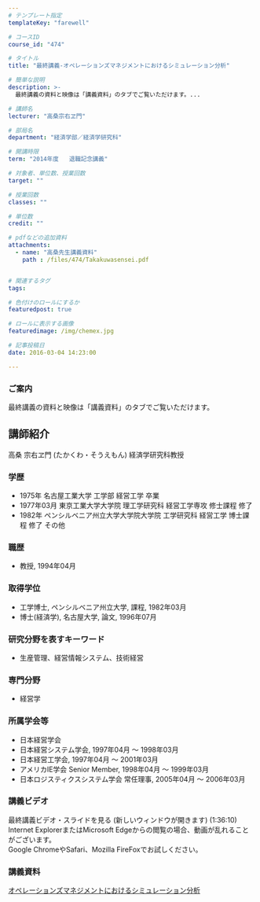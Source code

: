 ```yaml
---
# テンプレート指定
templateKey: "farewell"

# コースID
course_id: "474"

# タイトル
title: "最終講義-オペレーションズマネジメントにおけるシミュレーション分析"

# 簡単な説明
description: >-
  最終講義の資料と映像は「講義資料」のタブでご覧いただけます。...

# 講師名
lecturer: "高桑宗右ヱ門"

# 部局名
department: "経済学部／経済学研究科"

# 開講時限
term: "2014年度	退職記念講義"

# 対象者、単位数、授業回数
target: ""

# 授業回数
classes: ""

# 単位数
credit: ""

# pdfなどの追加資料
attachments: 
  - name: "高桑先生講義資料" 
    path : /files/474/Takakuwasensei.pdf


# 関連するタグ
tags:

# 色付けのロールにするか
featuredpost: true

# ロールに表示する画像
featuredimage: /img/chemex.jpg

# 記事投稿日
date: 2016-03-04 14:23:00

---
```

### ご案内 

最終講義の資料と映像は「講義資料」のタブでご覧いただけます。
## 講師紹介

高桑 宗右ヱ門 (たかくわ・そうえもん) 経済学研究科教授 

### 学歴

  * 1975年 名古屋工業大学 工学部 経営工学 卒業
  * 1977年03月 東京工業大学大学院 理工学研究科 経営工学専攻 修士課程 修了
  * 1982年 ペンシルベニア州立大学大学院大学院 工学研究科 経営工学 博士課程 修了 その他

### 職歴

  * 教授, 1994年04月

### 取得学位

  * 工学博士, ペンシルベニア州立大学, 課程, 1982年03月
  * 博士(経済学), 名古屋大学, 論文, 1996年07月

### 研究分野を表すキーワード

  * 生産管理、経営情報システム、技術経営

### 専門分野

  * 経営学

### 所属学会等

  * 日本経営学会
  * 日本経営システム学会, 1997年04月 ～ 1998年03月
  * 日本経営工学会, 1997年04月 ～ 2001年03月
  * アメリカIE学会 Senior Member, 1998年04月 ～ 1999年03月
  * 日本ロジスティクスシステム学会 常任理事, 2005年04月 ～ 2006年03月
### 講義ビデオ

最終講義ビデオ・スライドを見る (新しいウィンドウが開きます) (1:36:10)  
Internet ExplorerまたはMicrosoft Edgeからの閲覧の場合、動画が乱れることがございます。  
Google ChromeやSafari、Mozilla FireFoxでお試しください。 

### 講義資料


[オペレーションズマネジメントにおけるシミュレーション分析](/files/474/Takakuwasensei.pdf) 
